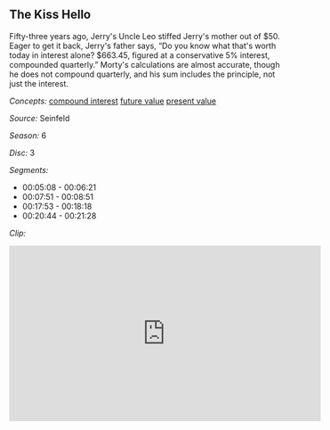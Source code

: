 ## The Kiss Hello

Fifty-three years ago, Jerry's Uncle Leo stiffed Jerry's mother out of $50.  Eager to get it back, Jerry's father says, “Do you know what that's worth today in interest alone? $663.45, figured at a conservative 5% interest, compounded quarterly.”  Morty's calculations are almost accurate, though he does not compound quarterly, and his sum includes the principle, not just the interest. 

*Concepts:*
[compound interest](/concept/compound-interest/)
[future value](/concept/future-value/)
[present value](/concept/present-value/)

*Source:* Seinfeld

*Season:* 6

*Disc:* 3

*Segments:*

 * 00:05:08 - 00:06:21
 * 00:07:51 - 00:08:51
 * 00:17:53 - 00:18:18
 * 00:20:44 - 00:21:28

*Clip:*

<iframe width="560" height="315" src="https://criticalcommons.org/embed?m=ZKC8mxA8d" frameborder="0" allowfullscreen></iframe>
